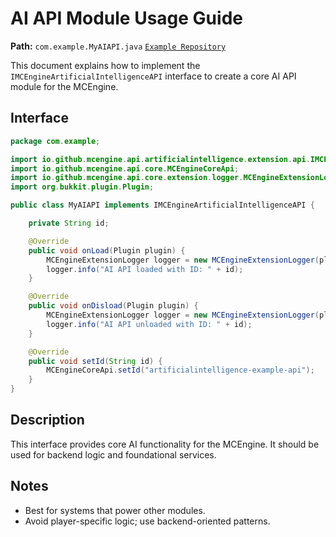# AI API Module Usage Guide

**Path:** `com.example.MyAIAPI.java`
[`Example Repository`](https://github.com/MCEngine-Extension/artificialintelligence-api-example)

This document explains how to implement the `IMCEngineArtificialIntelligenceAPI` interface to create a core AI API module for the MCEngine.

## Interface

```java
package com.example;

import io.github.mcengine.api.artificialintelligence.extension.api.IMCEngineArtificialIntelligenceAPI;
import io.github.mcengine.api.core.MCEngineCoreApi;
import io.github.mcengine.api.core.extension.logger.MCEngineExtensionLogger;
import org.bukkit.plugin.Plugin;

public class MyAIAPI implements IMCEngineArtificialIntelligenceAPI {

    private String id;

    @Override
    public void onLoad(Plugin plugin) {
        MCEngineExtensionLogger logger = new MCEngineExtensionLogger(plugin, "API", id);
        logger.info("AI API loaded with ID: " + id);
    }

    @Override
    public void onDisload(Plugin plugin) {
        MCEngineExtensionLogger logger = new MCEngineExtensionLogger(plugin, "API", id);
        logger.info("AI API unloaded with ID: " + id);
    }

    @Override
    public void setId(String id) {
        MCEngineCoreApi.setId("artificialintelligence-example-api");
    }
}
```

## Description

This interface provides core AI functionality for the MCEngine. It should be used for backend logic and foundational services.

## Notes

- Best for systems that power other modules.
- Avoid player-specific logic; use backend-oriented patterns.
